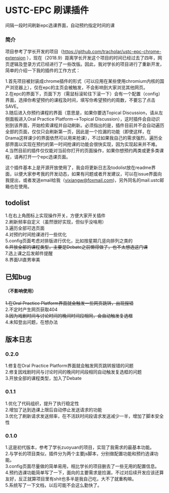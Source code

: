 # USTC-EPC 刷课插件  
间隔一段时间刷新epc选课界面，自动预约指定时间的课

### 简介
项目参考了学长开发的项目（https://github.com/tracholar/ustc-epc-chrome-extension ），现在（2018.9）距离学长开发这个项目的时间已经过去了四年，网页逻辑及登录方式已经进行了一些改版。因此，我对学长的项目进行了重新开发，简单的介绍一下我的插件的工作方式：

1.首先项目被封装成chrome插件的形式（可以应用在某些使用chromium内核的国产浏览器上），仅在epc的主页会被触发，不会影响到大家浏览其他网页。  
2.在epc的界面下，页面下方（需鼠标滚轮往下滚一下）会有一个配置（config）界面，选择你希望预约的课程及时间，填写你希望预约的周数，不要忘了点击SAVE。  
3.随后进入你预约课程的界面（意思是，如果你要选Topical Discussion，请从左侧面板进入Oral Practice Platform-->Topical Discussion），这时插件会自动识别到该界面，开始检索课程并自动刷新。必须指出的是，插件目前并不会自动遍历全部的页面，仅仅只会刷新第一页，因此是一个捡漏的功能（即使这样，在Drama这样课少的界面依然可以用来抢课），不过如果我自己的需求强烈，遍历全部界面以实现在预约的第一时间抢课的功能会很快实现，因为实现起来并不难。  
4.当然目前的插件仅仅能对当前你打开的页面操作，如果你想预约两类或更多类课程，请再打开一个epc选课页面。  

这个插件基本上是开源开放使用了，我会将更新日志及todolist放在readme界面，以便大家参考我的开发动态，如果有问题或者开发建议，可以在issue界面向我提出，或者发送email给我（yixiangw@foxmail.com)，另外同名的mail.ustc邮箱也在使用。

## todolist
1.在右上角图标上实现操作开关，方便大家开关插件  
2.刷新频率自定义（虽然很好实现，但似乎没啥用）  
3.遍历全部可选页面  
4.对预约时间抢课进行一些优化  
5.config页面考虑对排版进行优化，比如按星期几竖向排列之类的  
~~6.开放全部的课程类型，主要是Debate之前懒得做了，也不太想选这门课~~  
7.选上课之后发邮件提醒  
8.界面UI直男审美

## 已知bug
#### （不影响使用）
~~1.在Oral Practice Platform界面就会触发一些网页跳转，出现报错~~  
2.不定时产生网页获取404  
~~3.因为戏剧时间与讨论时间的晚间时间段相同，会自动触发复选框~~  
4.未知登出问题，在想办法  

## 版本日志

### 0.2.0
1.修复在Oral Practice Platform界面就会触发网页跳转报错的问题  
2.修复因戏剧时间与讨论时间的晚间时间段相同自动触发复选框的问题  
3.开放全部的课程类型，加入了Debate  

### 0.1.1
1.优化了代码组织，提升了执行稳定性  
2.增加了达到选课上限后自动停止发送请求的功能  
3.优化了刷新请求发送频率，在不活跃时间段请求发送减少一半，增加了脚本安全性  

### 0.1.0
1.这是初代版本，参考了学长zuoyuan的项目，实现了我需求的最基本功能。  
2.与学长的项目类似，插件分为两个主要js脚本，分别做配置功能和预约选课功能。  
3.config页面尽量做的简单易用，相比学长的项目删去了一些无用的配置信息。  
4.预约选课功能简单写了一下，面向的主要需求是捡漏，不过对后续开发应该还算友好，反正就算项目里有shit也多半是我自己吃，大不了就重构嘛。  
5.系统写了一下文档，以后可能不会这么勤快了。